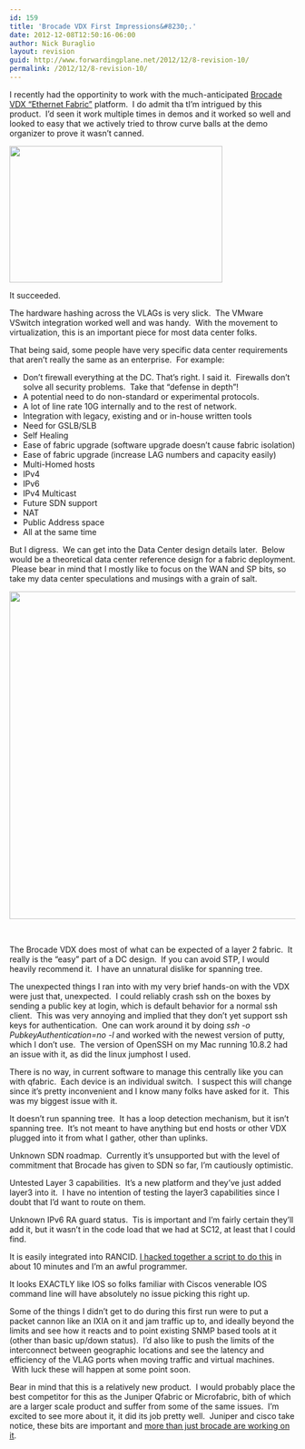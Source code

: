 ```yaml
---
id: 159
title: 'Brocade VDX First Impressions&#8230;.'
date: 2012-12-08T12:50:16-06:00
author: Nick Buraglio
layout: revision
guid: http://www.forwardingplane.net/2012/12/8-revision-10/
permalink: /2012/12/8-revision-10/
---
```

I recently had the opportinity to work with the much-anticipated [Brocade VDX &#8220;Ethernet Fabric&#8221;](http://www.brocade.com/launch/cloud-clarity/solutions-technology-innovation.html) platform.  I do admit tha tI&#8217;m intrigued by this product.  I&#8217;d seen it work multiple times in demos and it worked so well and looked to easy that we actively tried to throw curve balls at the demo organizer to prove it wasn&#8217;t canned.

<img class="aligncenter" src="http://www.brocade.com/images/products/vdx-6720-dc-switches/VDX6720-24_front_large.jpg" alt="" width="375" height="240" /> 

It succeeded.

The hardware hashing across the VLAGs is very slick.  The VMware VSwitch integration worked well and was handy.  With the movement to virtualization, this is an important piece for most data center folks.

That being said, some people have very specific data center requirements that aren&#8217;t really the same as an enterprise.  For example:

  * Don&#8217;t firewall everything at the DC. That&#8217;s right. I said it.  Firewalls don&#8217;t solve all security problems.  Take that &#8220;defense in depth&#8221;!
  * A potential need to do non-standard or experimental protocols.
  * A lot of line rate 10G internally and to the rest of network.
  * Integration with legacy, existing and or in-house written tools
  * Need for GSLB/SLB
  * Self Healing
  * Ease of fabric upgrade (software upgrade doesn&#8217;t cause fabric isolation)
  * Ease of fabric upgrade (increase LAG numbers and capacity easily)
  * Multi-Homed hosts
  * IPv4
  * IPv6
  * IPv4 Multicast
  * Future SDN support
  * NAT
  * Public Address space
  * All at the same time

<div>
  But I digress.  We can get into the Data Center design details later.  Below would be a theoretical data center reference design for a fabric deployment.  Please bear in mind that I mostly like to focus on the WAN and SP bits, so take my data center speculations and musings with a grain of salt.
</div>

<div>
</div>

<div>
</div>

[<img class="alignnone  wp-image-149" title="Flexible DC" src="http://www.forwardingplane.net/wp-content/uploads/2012/11/Flexible-DC.jpg" alt="" width="508" height="576" srcset="http://www.forwardingplane.net/wp-content/uploads/2012/11/Flexible-DC.jpg 635w, http://www.forwardingplane.net/wp-content/uploads/2012/11/Flexible-DC-264x300.jpg 264w, http://www.forwardingplane.net/wp-content/uploads/2012/11/Flexible-DC-550x623.jpg 550w" sizes="(max-width: 508px) 100vw, 508px" />](http://www.forwardingplane.net/wp-content/uploads/2012/11/Flexible-DC.jpg)

&nbsp;

The Brocade VDX does most of what can be expected of a layer 2 fabric.  It really is the &#8220;easy&#8221; part of a DC design.  If you can avoid STP, I would heavily recommend it.  I have an unnatural dislike for spanning tree.

The unexpected things I ran into with my very brief hands-on with the VDX were just that, unexpected.  I could reliably crash ssh on the boxes by sending a public key at login, which is default behavior for a normal ssh client.  This was very annoying and implied that they don&#8217;t yet support ssh keys for authentication.  One can work around it by doing _ssh -o PubkeyAuthentication=no -l <name>_ and worked with the newest version of putty, which I don&#8217;t use.  The version of OpenSSH on my Mac running 10.8.2 had an issue with it, as did the linux jumphost I used.

There is no way, in current software to manage this centrally like you can with qfabric.  Each device is an individual switch.  I suspect this will change since it&#8217;s pretty inconvenient and I know many folks have asked for it.  This was my biggest issue with it.

It doesn&#8217;t run spanning tree.  It has a loop detection mechanism, but it isn&#8217;t spanning tree.  It&#8217;s not meant to have anything but end hosts or other VDX plugged into it from what I gather, other than uplinks.

Unknown SDN roadmap.  Currently it&#8217;s unsupported but with the level of commitment that Brocade has given to SDN so far, I&#8217;m cautiously optimistic.

Untested Layer 3 capabilities.  It&#8217;s a new platform and they&#8217;ve just added layer3 into it.  I have no intention of testing the layer3 capabilities since I doubt that I&#8217;d want to route on them.

Unknown IPv6 RA guard status.  Tis is important and I&#8217;m fairly certain they&#8217;ll add it, but it wasn&#8217;t in the code load that we had at SC12, at least that I could find.

It is easily integrated into RANCID. [I hacked together a script to do this](http://www.forwardingplane.net/2012/11/vdxrancid-contrib-scripts/) in about 10 minutes and I&#8217;m an awful programmer.

It looks EXACTLY like IOS so folks familiar with Ciscos venerable IOS command line will have absolutely no issue picking this right up.

Some of the things I didn&#8217;t get to do during this first run were to put a packet cannon like an IXIA on it and jam traffic up to, and ideally beyond the limits and see how it reacts and to point existing SNMP based tools at it (other than basic up/down status).  I&#8217;d also like to push the limits of the interconnect between geographic locations and see the latency and efficiency of the VLAG ports when moving traffic and virtual machines.  With luck these will happen at some point soon.

Bear in mind that this is a relatively new product.  I would probably place the best competitor for this as the Juniper Qfabric or Microfabric, bith of which are a larger scale product and suffer from some of the same issues.  I&#8217;m excited to see more about it, it did its job pretty well.  Juniper and cisco take notice, these bits are important and [more than just brocade are working on it](http://www.plexxi.com).

&nbsp;